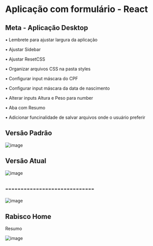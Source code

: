 # Aplicação com formulário - React

## Meta - Aplicação Desktop 

<p> • Lembrete para ajustar largura da aplicação </p>
<p> • Ajustar Sidebar </p>
<p> • Ajustar ResetCSS</p>
<p> • Organizar arquivos CSS na pasta styles
<p> • Configurar input máscara do CPF </p>
<p> • Configurar input máscara da data de nascimento </p>
<p> • Alterar inputs Altura e Peso para number </p>
<p> • Aba com Resumo </p>
<p> • Adicionar funcinalidade de salvar arquivos onde o usuário preferir </p>

## Versão Padrão 

![image](https://user-images.githubusercontent.com/66530386/159654026-eddaf007-32ff-480f-975d-b1fc0ceff7cf.png)

## Versão Atual

![image](https://user-images.githubusercontent.com/66530386/160307484-d0eaf50b-1a9b-4f38-9b1f-6968ff9988d9.png)

## ----------------------------- 

![image](https://user-images.githubusercontent.com/66530386/160307778-449bafab-f555-4fdb-acc4-c9a39a005f54.png)

## Rabisco Home 
<p> Resumo </p>

![image](https://user-images.githubusercontent.com/66530386/160495287-b1ed68fc-2799-4afe-8409-2d5ced267fca.png)

